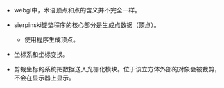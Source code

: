 * webgl中，术语顶点和点的含义并不完全一样。

* sierpinski镂垫程序的核心部分是生成点数据（顶点）。
  - 使用程序生成顶点。

* 坐标系和坐标变换。

* 剪裁坐标的系统把数据送入光栅化模块。位于该立方体外部的对象会被裁剪，不会在显示器上显示。